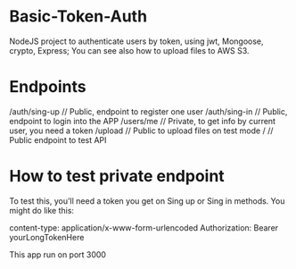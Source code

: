 # Basic-Token-Auth
NodeJS project to authenticate users by token, using jwt, Mongoose, crypto, Express; You can see also how to upload files to AWS S3.

# Endpoints 

/auth/sing-up // Public, endpoint to register one user
/auth/sing-in // Public, endpoint to login into the APP
/users/me // Private, to get info by current user, you need a token
/upload // Public to upload files on test mode
/ // Public endpoint to test API

# How to test private endpoint

To test this, you'll need a token you get on Sing up or Sing in methods. You might do like this: 

content-type: application/x-www-form-urlencoded
Authorization: Bearer yourLongTokenHere

This app run on port 3000
